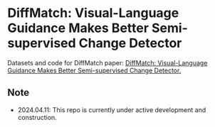 #  DiffMatch: Visual-Language Guidance Makes Better Semi-supervised Change Detector

Datasets and code for DiffMatch paper: [DiffMatch: Visual-Language Guidance Makes Better Semi-supervised Change Detector.]()

## Note

- 2024.04.11: This repo is currently under active development and construction. 
